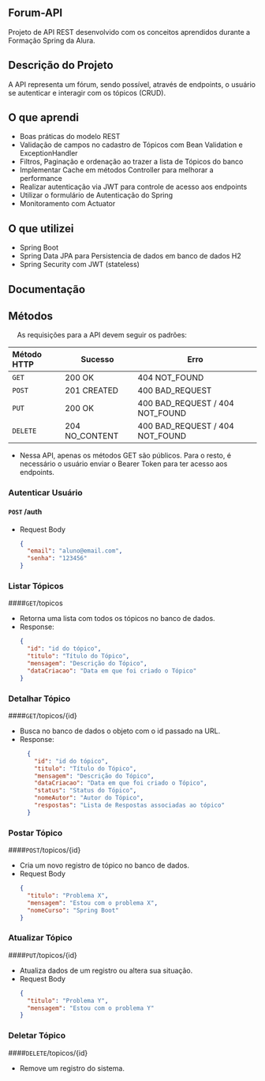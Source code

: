 ## Forum-API
Projeto de API REST desenvolvido com os conceitos aprendidos durante a Formação Spring da Alura.
## Descrição do Projeto
A API representa um fórum, sendo possível, através de endpoints, o usuário se autenticar e 
interagir com os tópicos (CRUD).

## O que aprendi
- Boas práticas do modelo REST
- Validação de campos no cadastro de Tópicos com Bean Validation e ExceptionHandler
- Filtros, Paginação e ordenação ao trazer a lista de Tópicos do banco
- Implementar Cache em métodos Controller para melhorar a performance
- Realizar autenticação via JWT para controle de acesso aos endpoints
- Utilizar o formulário de Autenticação do Spring
- Monitoramento com Actuator

## O que utilizei
- Spring Boot
- Spring Data JPA para Persistencia de dados em banco de dados H2
- Spring Security com JWT (stateless)

## Documentação

## Métodos
&emsp; As requisições para a API devem seguir os padrões:

| Método HTTP | Sucesso        | Erro                                  |                   
|:------------|----------------|---------------------------------------|
| `GET`       | 200 OK         | 404 NOT_FOUND                         |
| `POST`      | 201 CREATED    | 400 BAD_REQUEST                       |
| `PUT`       | 200 OK         | 400 BAD_REQUEST / 404 NOT_FOUND       |
| `DELETE`    | 204 NO_CONTENT | 400 BAD_REQUEST / 404 NOT_FOUND       |

* Nessa API, apenas os métodos GET são públicos. Para o resto, é necessário o usuário enviar o Bearer Token para ter acesso aos endpoints. 

### Autenticar Usuário
#### `POST` /auth
* Request Body
  ```json
  {
    "email": "aluno@email.com",
    "senha": "123456"
  }
  ```

###  Listar Tópicos
####`GET`/topicos
* Retorna uma lista com todos os tópicos no banco de dados.
* Response:
  ```json
  {
    "id": "id do tópico",
    "titulo": "Título do Tópico",
    "mensagem": "Descrição do Tópico",
    "dataCriacao": "Data em que foi criado o Tópico"
  }
  ```

###  Detalhar Tópico
####`GET`/topicos/{id}
* Busca no banco de dados o objeto com o id passado na URL.
* Response:
  ```json
    {
      "id": "id do tópico",
      "titulo": "Título do Tópico",
      "mensagem": "Descrição do Tópico",
      "dataCriacao": "Data em que foi criado o Tópico",
      "status": "Status do Tópico",
      "nomeAutor": "Autor do Tópico",
      "respostas": "Lista de Respostas associadas ao tópico"
    }
  ```

### Postar Tópico
####`POST`/topicos/{id}
* Cria um novo registro de tópico no banco de dados.
* Request Body
  ```json
  {
    "titulo": "Problema X",
    "mensagem": "Estou com o problema X",
    "nomeCurso": "Spring Boot"
  }
  ```

### Atualizar Tópico
####`PUT`/topicos/{id}
* Atualiza dados de um registro ou altera sua situação.
* Request Body
  ```json
  {
    "titulo": "Problema Y",
    "mensagem": "Estou com o problema Y"
  }
  ```
  
### Deletar Tópico
####`DELETE`/topicos/{id}
* Remove um registro do sistema.